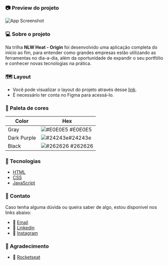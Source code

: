 ### 📷 Preview do projeto

![App Screenshot](https://i.imgur.com/J0Gbwql.png)

### 💻 Sobre o projeto

Na trilha **NLW Heat - Origin** foi desenvolvido uma
aplicação completa do início ao fim, para entender como grandes empresas estão utilizando as
ferramentas no dia-a-dia, além da oportunidade de expandir o seu portfólio e conhecer novas tecnologias
na prática.

### 🗺️ Layout

- Você pode visualizar o layout do projeto através desse [link](https://www.figma.com/community/file/1031698737363668691).
- É necessário ter conta no Figma para acessá-lo.

### 🎨 Paleta de cores

| Color       | Hex                                                              |
| ----------- | ---------------------------------------------------------------- |
| Gray        | ![#E0E0E5](https://via.placeholder.com/10/E0E0E5?text=+) #E0E0E5 |
| Dark Purple | ![#24243e](https://via.placeholder.com/10/24243e?text=+)#24243e  |
| Black       | ![#262626](https://via.placeholder.com/10/262626?text=+) #262626 |

### 🚀 Tecnologias

- [HTML](https://developer.mozilla.org/pt-BR/docs/Web/HTML)
- [CSS](https://developer.mozilla.org/pt-BR/docs/Web/CSS)
- [JavaScript](https://developer.mozilla.org/pt-BR/docs/Web/JavaScript)

### 📩 Contato

Caso tenha alguma dúvida ou queira saber de algo, estou disponivel nos links abaixo:

- 📩 [Email](mailto:dev.juniorbarros@gmail.com)
- 💬 [Linkedin](https://linkedin.com/in/1juniorbarros)
- 💬 [Instagram](https://instagram.com/1juniorbarros)

### 🤝 Agradecimento

- 🚀 [Rocketseat](https://rocketseat.com.br)
